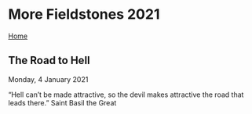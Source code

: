 # More Fieldstones 2021
[Home](./index.html)

## The Road to Hell
Monday, 4 January 2021

“Hell can’t be made attractive, so the devil makes attractive the road that leads there.” Saint Basil the Great


